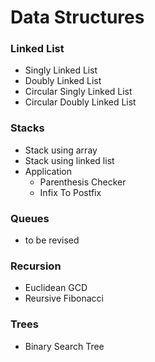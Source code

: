 # Data Structures


### Linked List

*   Singly Linked List
*   Doubly Linked List
*   Circular Singly Linked List
*   Circular Doubly Linked List


### Stacks

*   Stack using array
*   Stack using linked list
*   Application
    - Parenthesis Checker
    - Infix To Postfix


### Queues

*   to be revised


### Recursion

*   Euclidean GCD
*   Reursive Fibonacci


### Trees

*   Binary Search Tree
